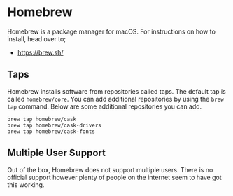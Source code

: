 # Homebrew

Homebrew is a package manager for macOS. For instructions on how to install, head over to;

- <https://brew.sh/>

## Taps

Homebrew installs software from repositories called taps. The default tap is called `homebrew/core`. You can add additional repositories by using the `brew tap` command. Below are some additional repositories you can add.

    brew tap homebrew/cask
    brew tap homebrew/cask-drivers
    brew tap homebrew/cask-fonts

## Multiple User Support

Out of the box, Homebrew does not support multiple users. There is no official support however plenty of people on the internet seem to have got this working.
